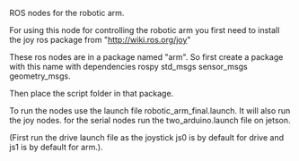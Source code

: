 ROS nodes for the robotic arm.


For using this node for controlling the robotic arm you first need to install the joy ros package from 
"http://wiki.ros.org/joy"


These ros nodes are in a package named  "arm". So first create a package with this name with dependencies rospy std_msgs sensor_msgs geometry_msgs.


Then place the script folder in that package.


To run the nodes use the launch file robotic_arm_final.launch. It will also run the joy nodes. for the serial nodes run the two_arduino.launch file on jetson.


(First run the drive launch file as the joystick js0 is by default for drive and js1 is by default for arm.).



